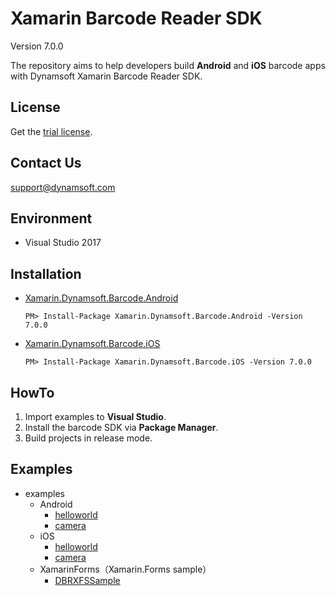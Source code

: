 # Xamarin Barcode Reader SDK

Version 7.0.0

The repository aims to help developers build **Android** and **iOS** barcode apps with Dynamsoft Xamarin Barcode Reader SDK.

## License
Get the [trial license](https://www.dynamsoft.com/CustomerPortal/Portal/Triallicense.aspx).

## Contact Us
<support@dynamsoft.com>

## Environment
* Visual Studio 2017

## Installation

- [Xamarin.Dynamsoft.Barcode.Android](https://www.nuget.org/packages/Xamarin.Dynamsoft.Barcode.Android/)

    ```
    PM> Install-Package Xamarin.Dynamsoft.Barcode.Android -Version 7.0.0
    ```

- [Xamarin.Dynamsoft.Barcode.iOS](https://www.nuget.org/packages/Xamarin.Dynamsoft.Barcode.iOS/)

    ```
    PM> Install-Package Xamarin.Dynamsoft.Barcode.iOS -Version 7.0.0
    ```

## HowTo
1. Import examples to **Visual Studio**.
2. Install the barcode SDK via **Package Manager**.
3. Build projects in release mode.

## Examples
- examples
    - Android
        - [helloworld](https://github.com/dynamsoft-dbr/xamarin/tree/master/examples/Android/helloworld)
        - [camera](https://github.com/dynamsoft-dbr/xamarin/tree/master/examples/Android/camera)
    - iOS
        - [helloworld](https://github.com/dynamsoft-dbr/xamarin/tree/master/examples/iOS/helloworld)
        - [camera](https://github.com/dynamsoft-dbr/xamarin/tree/master/examples/iOS/camera)
    - XamarinForms（Xamarin.Forms sample）
        - [DBRXFSSample](https://github.com/dynamsoft-dbr/xamarin/tree/master/examples/XamarinForms/DBRXFSample)
